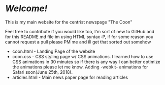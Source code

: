 <html>
<body>
  <h1><em>Welcome!</em></h1>
  <p> This is my main website for the centrist newspage "The Coon" </p>
  <p> Feel free to contribute if you would like too, I'm sort of new to GitHub and for this README.md file im using HTML syntax :P, if for some reason you cannot request a pull please PM me and ill get that sorted out somehow </p>
  <ul>
    <li> coon.html - Landing Page of the website </li>
    <li> coon.css - CSS styling page w/ CSS animations. I learned how to use CSS animations in 30 minutes so if there is any way I can better optimize the animations please let me know. Adding -webkit- animations for Safari soon(June 25th, 2018).</li>
    <li> articles.html - Main news paper page for reading articles </li>
  </ul>
</body
